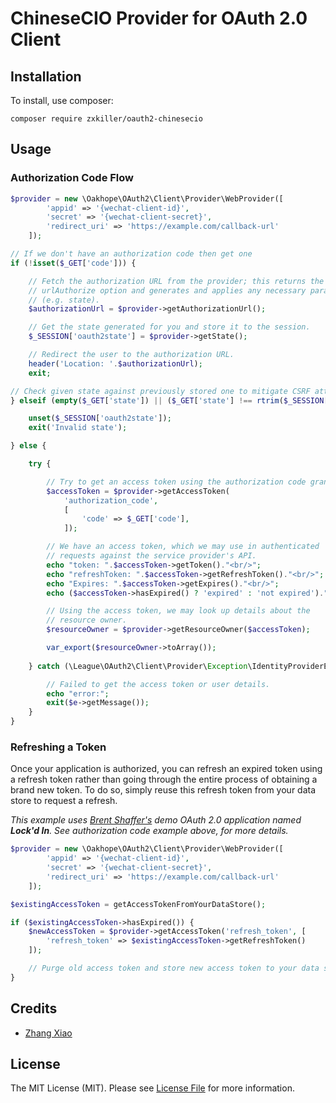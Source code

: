 # ChineseCIO Provider for OAuth 2.0 Client

## Installation

To install, use composer:

```
composer require zxkiller/oauth2-chinesecio
```

## Usage

### Authorization Code Flow

```php
$provider = new \Oakhope\OAuth2\Client\Provider\WebProvider([
        'appid' => '{wechat-client-id}',
        'secret' => '{wechat-client-secret}',
        'redirect_uri' => 'https://example.com/callback-url'
    ]);

// If we don't have an authorization code then get one
if (!isset($_GET['code'])) {

    // Fetch the authorization URL from the provider; this returns the
    // urlAuthorize option and generates and applies any necessary parameters
    // (e.g. state).
    $authorizationUrl = $provider->getAuthorizationUrl();

    // Get the state generated for you and store it to the session.
    $_SESSION['oauth2state'] = $provider->getState();

    // Redirect the user to the authorization URL.
    header('Location: '.$authorizationUrl);
    exit;

// Check given state against previously stored one to mitigate CSRF attack
} elseif (empty($_GET['state']) || ($_GET['state'] !== rtrim($_SESSION['oauth2state'], '#wechat_redirect'))) {

    unset($_SESSION['oauth2state']);
    exit('Invalid state');

} else {

    try {

        // Try to get an access token using the authorization code grant.
        $accessToken = $provider->getAccessToken(
            'authorization_code',
            [
                'code' => $_GET['code'],
            ]);

        // We have an access token, which we may use in authenticated
        // requests against the service provider's API.
        echo "token: ".$accessToken->getToken()."<br/>";
        echo "refreshToken: ".$accessToken->getRefreshToken()."<br/>";
        echo "Expires: ".$accessToken->getExpires()."<br/>";
        echo ($accessToken->hasExpired() ? 'expired' : 'not expired')."<br/><br/>";

        // Using the access token, we may look up details about the
        // resource owner.
        $resourceOwner = $provider->getResourceOwner($accessToken);

        var_export($resourceOwner->toArray());
        
    } catch (\League\OAuth2\Client\Provider\Exception\IdentityProviderException $e) {

        // Failed to get the access token or user details.
        echo "error:";
        exit($e->getMessage());
    }
}
```


### Refreshing a Token

Once your application is authorized, you can refresh an expired token using a refresh token rather than going through the entire process of obtaining a brand new token. To do so, simply reuse this refresh token from your data store to request a refresh.

_This example uses [Brent Shaffer's](https://github.com/bshaffer) demo OAuth 2.0 application named **Lock'd In**. See authorization code example above, for more details._

```php
$provider = new \Oakhope\OAuth2\Client\Provider\WebProvider([
        'appid' => '{wechat-client-id}',
        'secret' => '{wechat-client-secret}',
        'redirect_uri' => 'https://example.com/callback-url'
    ]);

$existingAccessToken = getAccessTokenFromYourDataStore();

if ($existingAccessToken->hasExpired()) {
    $newAccessToken = $provider->getAccessToken('refresh_token', [
        'refresh_token' => $existingAccessToken->getRefreshToken()
    ]);

    // Purge old access token and store new access token to your data store.
}
```


## Credits

- [Zhang Xiao](https://github.com/zxkiller)


## License

The MIT License (MIT). Please see [License File](https://github.com/zxkiller/oauth2-chinesecio/blob/master/LICENSE) for more information.